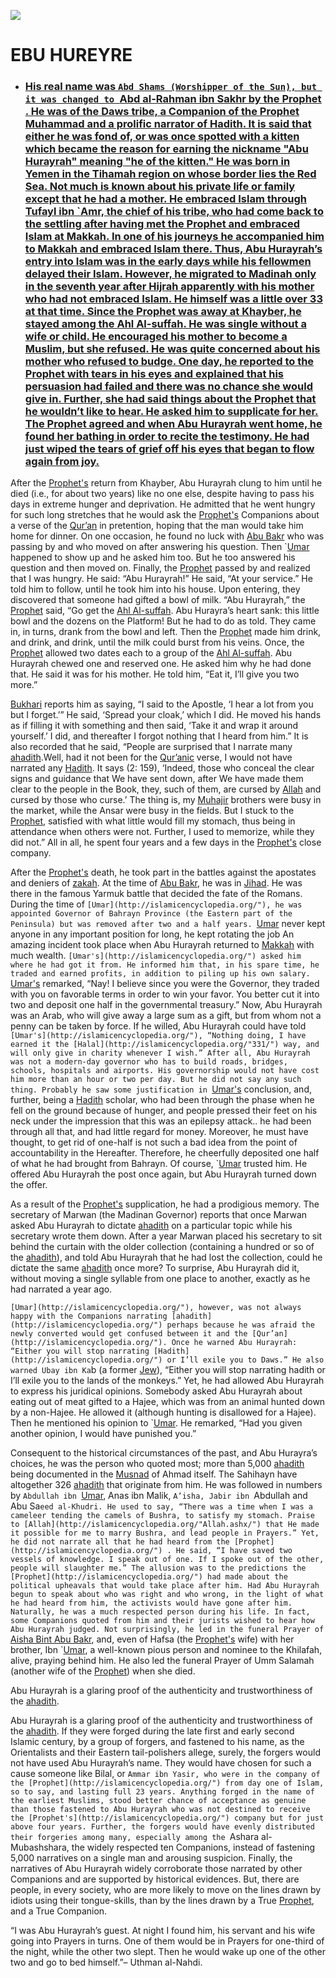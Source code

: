 ![](./BUSRA.jpg)


# EBU HUREYRE



- ### **<u>His real name was `Abd Shams (Worshipper of the Sun), but it was changed to `Abd al-Rahman ibn Sakhr by the [Prophet](http://islamicencyclopedia.org/") . He was of the Daws tribe, a Companion of the [Prophet Muhammad](http://islamicencyclopedia.org/") and a prolific narrator of [Hadith](http://islamicencyclopedia.org/"). It is said that either he was fond of, or was once spotted with a kitten which became the reason for earning the nickname "Abu Hurayrah" meaning "he of the kitten." He was born in Yemen in the Tihamah region on whose border lies the Red Sea. Not much is known about his private life or family except that he had a mother. He embraced Islam through Tufayl ibn `Amr, the chief of his tribe, who had come back to the settling after having met the [Prophet](http://islamicencyclopedia.org/") and embraced Islam at [Makkah](http://islamicencyclopedia.org/"Makkah-Al-Mukarramah.ashx/"). In one of his journeys he accompanied him to [Makkah](http://islamicencyclopedia.org/"Makkah-Al-Mukarramah.ashx/") and embraced Islam there. Thus, Abu Hurayrah’s entry into Islam was in the early days while his fellowmen delayed their Islam. However, he migrated to [Madinah](http://islamicencyclopedia.org/"Madinah-Al-Munawwarah.ashx/") only in the seventh year after [Hijrah](http://islamicencyclopedia.org/"355/") apparently with his mother who had not embraced Islam. He himself was a little over 33 at that time. Since the [Prophet](http://islamicencyclopedia.org/") was away at Khayber, he stayed among the [Ahl Al-suffah](http://islamicencyclopedia.org/"). He was single without a wife or child. He encouraged his mother to become a Muslim, but she refused. He was quite concerned about his mother who refused to budge. One day, he reported to the [Prophet](http://islamicencyclopedia.org/") with tears in his eyes and explained that his persuasion had failed and there was no chance she would give in. Further, she had said things about the [Prophet](http://islamicencyclopedia.org/") that he wouldn’t like to hear. He asked him to supplicate for her. The [Prophet](http://islamicencyclopedia.org/") agreed and when Abu Hurayrah went home, he found her bathing in order to recite the testimony. He had just wiped the tears of grief off his eyes that began to flow again from joy.</u>**

After the [Prophet's](http://islamicencyclopedia.org/") return from Khayber, Abu Hurayrah clung to him until he died (i.e., for about two years) like no one else, despite having to pass his days in extreme hunger and deprivation. He admitted that he went hungry for such long stretches that he would ask the [Prophet's](http://islamicencyclopedia.org/") Companions about a verse of the [Qur’an](http://islamicencyclopedia.org/") in pretention, hoping that the man would take him home for dinner. On one occasion, he found no luck with [Abu Bakr](http://islamicencyclopedia.org/") who was passing by and who moved on after answering his question. Then `[Umar](http://islamicencyclopedia.org/") happened to show up and he asked him too. But he too answered his question and then moved on. Finally, the [Prophet](http://islamicencyclopedia.org/") passed by and realized that I was hungry. He said: “Abu Hurayrah!” He said, “At your service.” He told him to follow, until he took him into his house. Upon entering, they discovered that someone had gifted a bowl of milk. “Abu Hurayrah,” the [Prophet](http://islamicencyclopedia.org/") said, “Go get the [Ahl Al-suffah](http://islamicencyclopedia.org/"). Abu Hurayra’s heart sank: this little bowl and the dozens on the Platform! But he had to do as told. They came in, in turns, drank from the bowl and left. Then the [Prophet](http://islamicencyclopedia.org/") made him drink, and drink, and drink, until the milk could burst from his veins. Once, the [Prophet](http://islamicencyclopedia.org/") allowed two dates each to a group of the [Ahl Al-suffah](http://islamicencyclopedia.org/"). Abu Hurayrah chewed one and reserved one. He asked him why he had done that. He said it was for his mother. He told him, “Eat it, I’ll give you two more.”

[Bukhari](http://islamicencyclopedia.org/"Imam-Bukhari.ashx/") reports him as saying, “I said to the Apostle, ‘I hear a lot from you but I forget.’” He said, ‘Spread your cloak,’ which I did. He moved his hands as if filling it with something and then said, ‘Take it and wrap it around yourself.’ I did, and thereafter I forgot nothing that I heard from him.” It is also recorded that he said, “People are surprised that I narrate many [ahadith](http://islamicencyclopedia.org/").Well, had it not been for the [Qur’anic](http://islamicencyclopedia.org/") verse, I would not have narrated any [Hadith](http://islamicencyclopedia.org/"). It says (2: 159), ‘Indeed, those who conceal the clear signs and guidance that We have sent down, after We have made them clear to the people in the Book, they, such of them, are cursed by [Allah](http://islamicencyclopedia.org/"Allah.ashx/") and cursed by those who curse.’ The thing is, my [Muhajir](http://islamicencyclopedia.org/") brothers were busy in the market, while the Ansar were busy in the fields. But I stuck to the [Prophet](http://islamicencyclopedia.org/"), satisfied with what little would fill my stomach, thus being in attendance when others were not. Further, I used to memorize, while they did not.” All in all, he spent four years and a few days in the [Prophet's](http://islamicencyclopedia.org/") close company.

After the [Prophet's](http://islamicencyclopedia.org/") death, he took part in the battles against the apostates and deniers of [zakah](http://islamicencyclopedia.org/"1101/"). At the time of [Abu Bakr](http://islamicencyclopedia.org/"), he was in [Jihad](http://islamicencyclopedia.org/"). He was there in the famous Yarmuk battle that decided the fate of the Romans. During the time of `[Umar](http://islamicencyclopedia.org/"), he was appointed Governor of Bahrayn Province (the Eastern part of the Peninsula) but was removed after two and a half years. `[Umar](http://islamicencyclopedia.org/") never kept anyone in any important position for long, he kept rotating the job An amazing incident took place when Abu Hurayrah returned to [Makkah](http://islamicencyclopedia.org/"Makkah-Al-Mukarramah.ashx/") with much wealth. `[Umar's](http://islamicencyclopedia.org/") asked him where he had got it from. He informed him that, in his spare time, he traded and earned profits, in addition to piling up his own salary. `[Umar's](http://islamicencyclopedia.org/") remarked, “Nay! I believe since you were the Governor, they traded with you on favorable terms in order to win your favor. You better cut it into two and deposit one half in the governmental treasury.” Now, Abu Hurayrah was an Arab, who will give away a large sum as a gift, but from whom not a penny can be taken by force. If he willed, Abu Hurayrah could have told `[Umar's](http://islamicencyclopedia.org/"), “Nothing doing, I have earned it the [Halal](http://islamicencyclopedia.org/"331/") way, and will only give in charity whenever I wish.” After all, Abu Hurayrah was not a modern-day governor who has to build roads, bridges, schools, hospitals and airports. His governorship would not have cost him more than an hour or two per day. But he did not say any such thing. Probably he saw some justification in `[Umar's](http://islamicencyclopedia.org/") conclusion, and, further, being a [Hadith](http://islamicencyclopedia.org/") scholar, who had been through the phase when he fell on the ground because of hunger, and people pressed their feet on his neck under the impression that this was an epilepsy attack.. he had been through all that, and had little regard for money. Moreover, he must have thought, to get rid of one-half is not such a bad idea from the point of accountability in the Hereafter. Therefore, he cheerfully deposited one half of what he had brought from Bahrayn. Of course, `[Umar](http://islamicencyclopedia.org/") trusted him. He offered Abu Hurayrah the post once again, but Abu Hurayrah turned down the offer.

As a result of the [Prophet's](http://islamicencyclopedia.org/") supplication, he had a prodigious memory. The secretary of Marwan (the Madinan Governor) reports that once Marwan asked Abu Hurayrah to dictate [ahadith](http://islamicencyclopedia.org/") on a particular topic while his secretary wrote them down. After a year Marwan placed his secretary to sit behind the curtain with the older collection (containing a hundred or so of the [ahadith](http://islamicencyclopedia.org/")), and told Abu Hurayrah that he had lost the collection, could he dictate the same [ahadith](http://islamicencyclopedia.org/") once more? To surprise, Abu Hurayrah did it, without moving a single syllable from one place to another, exactly as he had narrated a year ago.

`[Umar](http://islamicencyclopedia.org/"), however, was not always happy with the Companions narrating [ahadith](http://islamicencyclopedia.org/") perhaps because he was afraid the newly converted would get confused between it and the [Qur’an](http://islamicencyclopedia.org/"). Once he warned Abu Hurayrah: “Either you will stop narrating [Hadith](http://islamicencyclopedia.org/") or I’ll exile you to Daws.” He also warned Ubay ibn Ka`b (a former [Jew](http://islamicencyclopedia.org/"jew.ashx/")), “Either you will stop narrating hadith or I’ll exile you to the lands of the monkeys.” Yet, he had allowed Abu Hurayrah to express his juridical opinions. Somebody asked Abu Hurayrah about eating out of meat gifted to a Hajee, which was from an animal hunted down by a non-Hajee. He allowed it (although hunting is disallowed for a Hajee). Then he mentioned his opinion to `[Umar](http://islamicencyclopedia.org/"). He remarked, “Had you given another opinion, I would have punished you.”

Consequent to the historical circumstances of the past, and Abu Hurayra’s choices, he was the person who quoted most; more than 5,000 [ahadith](http://islamicencyclopedia.org/") being documented in the [Musnad](http://islamicencyclopedia.org/") of Ahmad itself. The Sahihayn have altogether 326 [ahadith](http://islamicencyclopedia.org/") that originate from him. He was followed in numbers by `Abdullah ibn `[Umar](http://islamicencyclopedia.org/"), Anas ibn Malik, `A’isha, Jabir ibn `Abdullah and Abu Sa`eed al-Khudri. He used to say, “There was a time when I was a cameleer tending the camels of Bushra, to satisfy my stomach. Praise to [Allah](http://islamicencyclopedia.org/"Allah.ashx/") that He made it possible for me to marry Bushra, and lead people in Prayers.” Yet, he did not narrate all that he had heard from the [Prophet](http://islamicencyclopedia.org/") . He said, “I have saved two vessels of knowledge. I speak out of one. If I spoke out of the other, people will slaughter me.” The allusion was to the predictions the [Prophet](http://islamicencyclopedia.org/") had made about the political upheavals that would take place after him. Had Abu Hurayrah begun to speak about who was right and who wrong, in the light of what he had heard from him, the activists would have gone after him. Naturally, he was a much respected person during his life. In fact, some Companions quoted from him and their jurists wished to hear how Abu Hurayrah judged. Not surprisingly, he led in the funeral Prayer of `[Aisha Bint Abu Bakr](http://islamicencyclopedia.org/"), and, even of Hafsa (the [Prophet's](http://islamicencyclopedia.org/") wife) with her brother, Ibn `[Umar](http://islamicencyclopedia.org/"), a well-known pious person and nominee to the Khilafah, alive, praying behind him. He also led the funeral Prayer of Umm Salamah (another wife of the [Prophet](http://islamicencyclopedia.org/")) when she died.

Abu Hurayrah is a glaring proof of the authenticity and trustworthiness of the [ahadith](http://islamicencyclopedia.org/").

Abu Hurayrah is a glaring proof of the authenticity and trustworthiness of the [ahadith](http://islamicencyclopedia.org/"). If they were forged during the late first and early second Islamic century, by a group of forgers, and fastened to his name, as the Orientalists and their Eastern tail-polishers allege, surely, the forgers would not have used Abu Hurayrah’s name. They would have chosen for such a cause someone like Bilal, or `Ammar ibn Yasir, who were in the company of the [Prophet](http://islamicencyclopedia.org/") from day one of Islam, so to say, and lasting full 23 years. Anything forged in the name of the earliest Muslims, stood better chance of acceptance as genuine than those fastened to Abu Hurayrah who was not destined to receive the [Prophet's](http://islamicencyclopedia.org/") company but for just above four years. Further, the forgers would have evenly distributed their forgeries among many, especially among the `Ashara al-Mubashshara, the widely respected ten Companions, instead of fastening 5,000 narratives on a single man and arousing suspicion. Finally, the narratives of Abu Hurayrah widely corroborate those narrated by other Companions and are supported by historical evidences. But, there are people, in every society, who are more likely to move on the lines drawn by idiots using their tongue-skills, than by the lines drawn by a True [Prophet](http://islamicencyclopedia.org/"), and a True Companion.

“I was Abu Hurayrah’s guest. At night I found him, his servant and his wife going into Prayers in turns. One of them would be in Prayers for one-third of the night, while the other two slept. Then he would wake up one of the other two and go to bed himself.”– Uthman al-Nahdi.

[^1]: DSADFADFF



